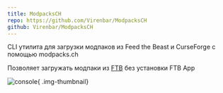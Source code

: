 ```yaml
---
title: ModpacksCH
repo: https://github.com/Virenbar/ModpacksCH
github: Virenbar/ModpacksCH
---
```

CLI утилита для загрузки модпаков из Feed the Beast и CurseForge с помощью modpacks.ch

Позволяет загружать модпаки из [FTB](https://feed-the-beast.com/modpack) без установки FTB App

![console](/images/modpackch/console.png){ .img-thumbnail}

